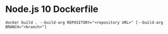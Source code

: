 # Node.js 10 Dockerfile

```
docker build . --build-arg REPOSITORY="<repository URL>" [--build-arg BRANCH="<branch>"]
```

